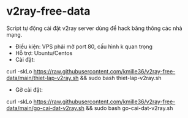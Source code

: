 # v2ray-free-data
Script tự động cài đặt v2ray server dùng để hack băng thông các nhà mạng.

- Điều kiện: VPS phải mở port 80, cấu hình k quan trọng
- Hỗ trợ: Ubuntu/Centos
- Cài đặt:

 curl -skLo https://raw.githubusercontent.com/kmille36/v2ray-free-data/main/thiet-lap-v2ray.sh && sudo bash thiet-lap-v2ray.sh
 
 - Gỡ cài đặt:
 
 curl -skLo https://raw.githubusercontent.com/kmille36/v2ray-free-data/main/go-cai-dat-v2ray.sh && sudo bash go-cai-dat-v2ray.sh
